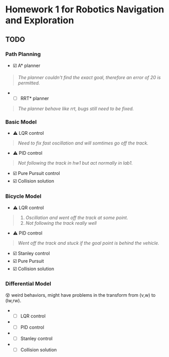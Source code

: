 # Homework 1 for Robotics Navigation and Exploration


## TODO

### Path Planning
- ☑️  A* planner
> *The planner couldn't find the exact goal, therefore an error of 20 is permitted.*
- - [ ] RRT* planner
> *The planner behave like rrt, bugs still need to be fixed.*

### Basic Model
- ⚠️ LQR control <br>
> *Need to fix fast oscillation and will somtimes go off the track.*<br>
- ⚠️ PID control <br>
> *Not following the track in hw1 but act normally in lab1.*<br>
- ☑️ Pure Pursuit control <br>
- ☑️ Collision solution <br>

### Bicycle Model
- ⚠️ LQR control<br>
> 1. *Oscillation and went off the track at some point.*<br>
> 2. *Not following the track really well*<br>
- ⚠️ PID control<br>
> *Went off the track and stuck if the goal point is behind the vehicle.*<br>
- ☑️ Stanley control<br>
- ☑️ Pure Pursuit
- ☑️ Collision solution<br>

### Differential Model
😵 weird behaviors, might have problems in the transform from (v,w) to (lw,rw).<br>
- - [ ] LQR control
- - [ ] PID control
- - [ ] Stanley control
- - [ ] Collision solution
